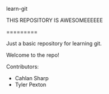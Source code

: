 learn-git

THIS REPOSITORY IS AWESOMEEEEEE

=========

Just a basic repository for learning git.

Welcome to the repo!

Contributors:
* Cahlan Sharp
* Tyler Pexton
